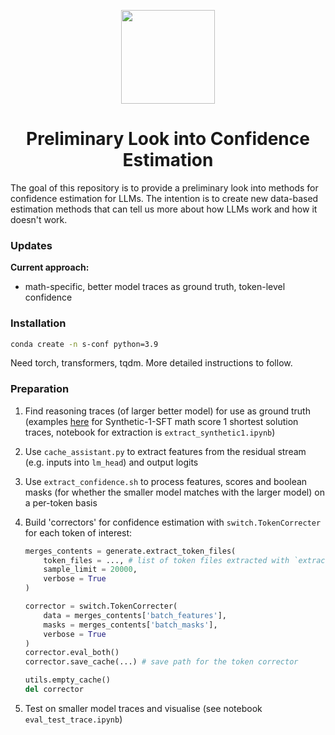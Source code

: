 <p align="center">
<img src="figures/icon.png" width="150"/>
</h1>


<h1 align="center">Preliminary Look into Confidence Estimation</h1>

The goal of this repository is to provide a preliminary look into methods for confidence estimation for LLMs. The intention is to create new data-based estimation methods that can tell us more about how LLMs work and how it doesn't work.


### Updates

**Current approach:**

- math-specific, better model traces as ground truth, token-level confidence 

### Installation

```bash
conda create -n s-conf python=3.9
```

Need torch, transformers, tqdm. More detailed instructions to follow.

### Preparation

1. Find reasoning traces (of larger better model) for use as ground truth (examples [here](https://www.dropbox.com/scl/fo/2ag3mjb41u1nnfdog9i1u/AKSjIpxf5mULWP8JLx5LtXU?rlkey=hmj7jxvieruofl3oyd7wqc5oz&dl=0) for Synthetic-1-SFT math score 1 shortest solution traces, notebook for extraction is `extract_synthetic1.ipynb`)

2. Use `cache_assistant.py` to extract features from the residual stream (e.g. inputs into `lm_head`) and output logits

3. Use `extract_confidence.sh` to process features, scores and boolean masks (for whether the smaller model matches with the larger model) on a per-token basis

4. Build 'correctors' for confidence estimation with `switch.TokenCorrecter` for each token of interest:

    ```python 
    merges_contents = generate.extract_token_files(
        token_files = ..., # list of token files extracted with `extract_confidence.sh`
        sample_limit = 20000,
        verbose = True
    )

    corrector = switch.TokenCorrecter(
        data = merges_contents['batch_features'],
        masks = merges_contents['batch_masks'],
        verbose = True
    )
    corrector.eval_both()
    corrector.save_cache(...) # save path for the token corrector

    utils.empty_cache()
    del corrector
    ```

5. Test on smaller model traces and visualise (see notebook `eval_test_trace.ipynb`)

 
